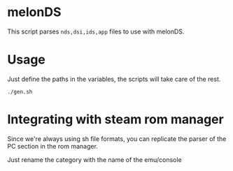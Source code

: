 # melonDS
This script parses `nds,dsi,ids,app` files to use with melonDS.

# Usage

Just define the paths in the variables, the scripts will take care of the rest.

`./gen.sh`


# Integrating with steam rom manager

Since we're always using sh file formats, you can replicate the parser of the PC section in the rom manager.

Just rename the category with the name of the emu/console
